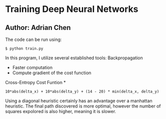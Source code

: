 # Training Deep Neural Networks
## Author: Adrian Chen

The code can be run using:
```
$ python train.py
```

In this program, I utilize several established tools:
Backpropagation
* Faster computation
* Compute gradient of the cost function

Cross-Entropy Cost Funtion
* 

```
10*abs(delta_x) + 10*abs(delta_y) + (14 - 20) * min(delta_x, delta_y)
```

Using a diagonal heuristic certainly has an advantage over a manhattan heuristic. The final path discovered is more optimal, however the number of squares expolored is also higher, meaning it is slower.